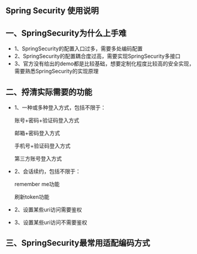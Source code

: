 ## Spring Security 使用说明
## 一、SpringSecurity为什么上手难
- 1、SpringSecurity的配置入口过多，需要多处编码配置
- 2、SpringSecurity的配置耦合度过高，需要实现SpringSecurity多接口
- 3、官方没有给出的demo都是比较基础，想要定制化程度比较高的安全实现，需要熟悉SpringSecurity的实现原理

## 二、捋清实际需要的功能
- 1、一种或多种登入方式，包括不限于：
    <p>账号+密码+验证码登入方式</p>
    <p>邮箱+密码登入方式</p>
    <p>手机号+验证码登入方式</p>
    <p>第三方账号登入方式</p>
    
- 2、会话续约，包括不限于：
  <p>remember me功能</p>
  <p>刷新token功能</p>
    
- 2、设置某些uri访问需要鉴权

- 3、设置某些uri访问不需要鉴权

## 三、SpringSecurity最常用适配编码方式
